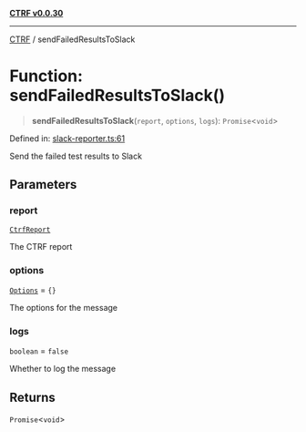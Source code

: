 [**CTRF v0.0.30**](../README.md)

***

[CTRF](../README.md) / sendFailedResultsToSlack

# Function: sendFailedResultsToSlack()

> **sendFailedResultsToSlack**(`report`, `options`, `logs`): `Promise`\<`void`\>

Defined in: [slack-reporter.ts:61](https://github.com/ctrf-io/slack-ctrf/blob/main/src/slack-reporter.ts#L61)

Send the failed test results to Slack

## Parameters

### report

[`CtrfReport`](../interfaces/CtrfReport.md)

The CTRF report

### options

[`Options`](../interfaces/Options.md) = `{}`

The options for the message

### logs

`boolean` = `false`

Whether to log the message

## Returns

`Promise`\<`void`\>
